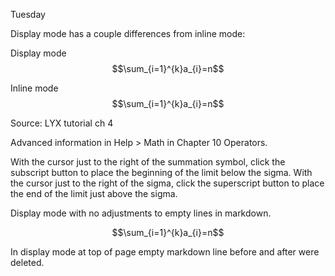 ---
---
Tuesday

Display mode has a couple differences from inline mode:

Display mode $$\sum_{i=1}^{k}a_{i}=n$$

Inline mode$$\sum_{i=1}^{k}a_{i}=n$$

Source: LYX tutorial ch 4

Advanced information in Help \> Math in Chapter 10 Operators.

With the cursor just to the right of the summation symbol, click the subscript button to place the beginning of the limit below the sigma. With the cursor just to the right of the sigma, click the superscript button to place the end of the limit just above the sigma.

Display mode with no adjustments to empty lines in markdown.

$$\sum_{i=1}^{k}a_{i}=n$$

In display mode at top of page empty markdown line before and after were deleted.
